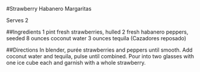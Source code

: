 #Strawberry Habanero Margaritas

Serves 2

##Ingredients
1 pint fresh strawberries, hulled
2 fresh habanero peppers, seeded
8 ounces coconut water
3 ounces tequila (Cazadores reposado)

##Directions
In blender, purée strawberries and peppers until smooth. Add coconut water and tequila, pulse until combined. Pour into two glasses with one ice cube each and garnish with a whole strawberry.


